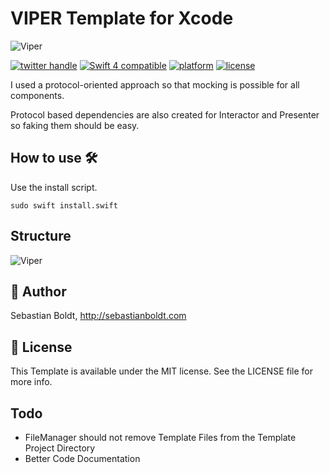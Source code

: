 # VIPER Template for Xcode
![Viper](https://github.com/SebastianBoldt/Viper-Xcode-Template/blob/89a2783e891090127c8a06840aab4b0c57829fdc/banner.png?raw=true)

<a href="http://twitter.com/sebastianboldt"><img src="https://img.shields.io/badge/twitter-@sebastianboldt-blue.svg?longCache=true&style=flat-square" alt="twitter handle" /></a>
<a href="https://developer.apple.com/swift"><img src="https://img.shields.io/badge/swift4-compatible-orange.svg?longCache=true&style=flat-square" alt="Swift 4 compatible" /></a>
<a href="https://www.apple.com/de/ios/ios-11/"><img src="https://img.shields.io/badge/platform-iOS-lightgray.svg?longCache=true&style=flat-square" alt="platform" /></a>
<a href="https://en.wikipedia.org/wiki/MIT_License"><img src="https://img.shields.io/badge/license-MIT-lightgray.svg?longCache=true&style=flat-square" alt="license" /></a>

I used a protocol-oriented approach so that mocking is possible for all components.

Protocol based dependencies are also created for Interactor and Presenter so faking them should be easy.

## How to use 🛠

Use the install script.

```sudo swift install.swift```

## Structure

![Viper](https://github.com/SebastianBoldt/Viper-Xcode-Template/blob/master/viper.png?raw=true)

## 🤖 Author

Sebastian Boldt, http://sebastianboldt.com

## 📄 License

This Template is available under the MIT license. See the LICENSE file for more info.

## Todo

* FileManager should not remove Template Files from the Template Project Directory
* Better Code Documentation 

